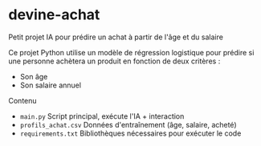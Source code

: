 # devine-achat
Petit projet IA pour prédire un achat à partir de l'âge et du salaire

Ce projet Python utilise un modèle de régression logistique pour prédire si une personne achètera un produit en fonction de deux critères :
- Son âge
- Son salaire annuel

Contenu

- `main.py`             Script principal, exécute l'IA + interaction    
- `profils_achat.csv`   Données d'entraînement (âge, salaire, acheté)   
- `requirements.txt`    Bibliothèques nécessaires pour exécuter le code                     
